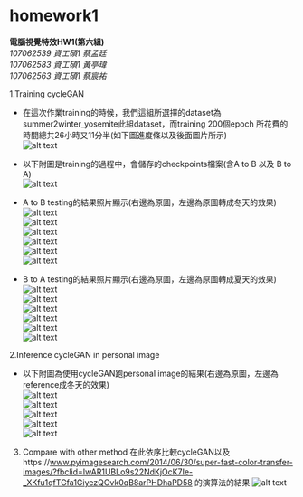 # homework1

**電腦視覺特效HW1(第六組)**  
*107062539 資工碩1 蔡孟廷*  
*107062583 資工碩1 黃亭瑋*  
*107062563 資工碩1 蔡宸祐*  

1.Training cycleGAN  
  - 在這次作業training的時候，我們這組所選擇的dataset為summer2winter_yosemite此組dataset，而training 200個epoch 所花費的時間總共26小時又11分半(如下圖進度條以及後面圖片所示)  
  ![alt text](picture/train/process.png)  
    
  - 以下附圖是training的過程中，會儲存的checkpoints檔案(含A to B 以及 B to A)  
  ![alt text](picture/train/result.png)  
    
  - A to B testing的結果照片顯示(右邊為原圖，左邊為原圖轉成冬天的效果)  
  ![alt text](picture/test/a2b/a2b1.png)  
  ![alt text](picture/test/a2b/a2b2.png)  
  ![alt text](picture/test/a2b/a2b3.png)  
  ![alt text](picture/test/a2b/a2b4.png)  
  ![alt text](picture/test/a2b/a2b5.png)  
  ![alt text](picture/test/a2b/a2b6.png)  
    
  - B to A testing的結果照片顯示(右邊為原圖，左邊為原圖轉成夏天的效果)  
  ![alt text](picture/test/b2a/b2a1.png)  
  ![alt text](picture/test/b2a/b2a2.png)  
  ![alt text](picture/test/b2a/b2a3.png)  
  ![alt text](picture/test/b2a/b2a4.png)  
  ![alt text](picture/test/b2a/b2a5.png)  
  ![alt text](picture/test/b2a/b2a6.png)  
    
2.Inference cycleGAN in personal image  
  - 以下附圖為使用cycleGAN跑personal image的結果(右邊為原圖，左邊為reference成冬天的效果)  
  ![alt text](picture/inference/inference1.png)  
  ![alt text](picture/inference/inference2.png)  
  ![alt text](picture/inference/inference3.png)  
  ![alt text](picture/inference/inference4.png)  
  ![alt text](picture/inference/inference5.png)  
    
3. Compare with other method
  在此依序比較cycleGAN以及https://www.pyimagesearch.com/2014/06/30/super-fast-color-transfer-images/?fbclid=IwAR1UBLo9s22NdKjOcK7Ie-_XKfu1qfTGfa1GiyezQOvk0qB8arPHDhaPD58 的演算法的結果
  ![alt text](picture/inference/inference1.png)
  
  
  


